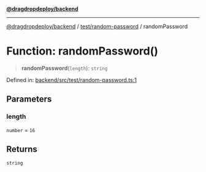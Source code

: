 [**@dragdropdeploy/backend**](../../../README.md)

***

[@dragdropdeploy/backend](../../../README.md) / [test/random-password](../README.md) / randomPassword

# Function: randomPassword()

> **randomPassword**(`length`): `string`

Defined in: [backend/src/test/random-password.ts:1](https://github.com/TomKonig/DragDropDeploy/blob/34bfcba72927c691f3e74d05ff86899c58e78bdc/backend/src/test/random-password.ts#L1)

## Parameters

### length

`number` = `16`

## Returns

`string`
